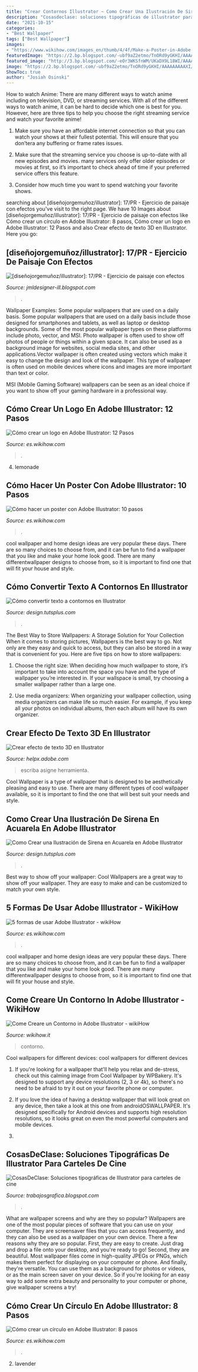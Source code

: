 ```yaml
---
title: "Crear Contornos Illustrator ~ Como Crear Una Ilustración De Sirena En Acuarela En Adobe Illustrator"
description: "Cosasdeclase: soluciones tipográficas de illustrator para carteles de cine"
date: "2021-10-15"
categories:
- "Best Wallpaper"
tags: ["Best Wallpaper"]
images:
- "https://www.wikihow.com/images_en/thumb/4/4f/Make-a-Poster-in-Adobe-Illustrator-Step-6.jpg/v4-728px-Make-a-Poster-in-Adobe-Illustrator-Step-6.jpg"
featuredImage: "https://2.bp.blogspot.com/-ubf9aZ2etmo/TnORd9yGKHI/AAAAAAAAAXI/HaCodQLvccg/s1600/paisajedef.jpg"
featured_image: "http://3.bp.blogspot.com/-eOr3WKSfnWM/UKaDX9L18WI/AAAAAAAAFUA/QpxVEcy0C5Q/w1200-h630-p-k-no-nu/texto-carteles.jpg"
image: "https://2.bp.blogspot.com/-ubf9aZ2etmo/TnORd9yGKHI/AAAAAAAAAXI/HaCodQLvccg/s1600/paisajedef.jpg"
ShowToc: true
author: "Josiah Osinski"
---
```



How to watch Anime: There are many different ways to watch anime including on television, DVD, or streaming services.
With all of the different ways to watch anime, it can be hard to decide which one is best for you. However, here are three tips to help you choose the right streaming service and watch your favorite anime!
1. Make sure you have an affordable internet connection so that you can watch your shows at their fullest potential. This will ensure that you don’tera any buffering or frame rates issues.

2. Make sure that the streaming service you choose is up-to-date with all new episodes and movies. many services only offer older episodes or movies at first, so it’s important to check ahead of time if your preferred service offers this feature.

3. Consider how much time you want to spend watching your favorite shows.

	

		
searching about [diseñojorgemuñoz/illustrator]: 17/PR - Ejercicio de paisaje con efectos you've visit to the right page. We have 10 Images about [diseñojorgemuñoz/illustrator]: 17/PR - Ejercicio de paisaje con efectos like Cómo crear un círculo en Adobe Illustrator: 8 pasos, Cómo crear un logo en Adobe Illustrator: 12 Pasos and also Crear efecto de texto 3D en Illustrator. Here you go:
		
    
## [diseñojorgemuñoz/illustrator]: 17/PR - Ejercicio De Paisaje Con Efectos

<img loading=lazy src="https://2.bp.blogspot.com/-ubf9aZ2etmo/TnORd9yGKHI/AAAAAAAAAXI/HaCodQLvccg/s1600/paisajedef.jpg" onerror="this.onerror=null;this.src='https://tse4.mm.bing.net/th?id=OIP.caj7l2SM58k_v1phAlcriwHaC2&amp;pid=15.1';" alt="[diseñojorgemuñoz/illustrator]: 17/PR - Ejercicio de paisaje con efectos">

_Source: jmldesigner-ill.blogspot.com_

>. 

	

Wallpaper Examples: Some popular wallpapers that are used on a daily basis.
Some popular wallpapers that are used on a daily basis include those designed for smartphones and tablets, as well as laptop or desktop backgrounds. Some of the most popular wallpaper types on these platforms include photo, vector, and MSI. 
Photo wallpaper is often used to show off photos of people or things within a given space. It can also be used as a background image for websites, social media sites, and other applications.Vector wallpaper is often created using vectors which make it easy to change the design and look of the wallpaper. This type of wallpaper is often used on mobile devices where icons and images are more important than text or color. 

MSI (Mobile Gaming Software) wallpapers can be seen as an ideal choice if you want to show off your gaming hardware in a professional way.

    
## Cómo Crear Un Logo En Adobe Illustrator: 12 Pasos

<img loading=lazy src="https://www.wikihow.com/images/thumb/5/5e/Create-a-Logo-in-Adobe-Illustrator-Step-3-Version-2.jpg/v4-728px-Create-a-Logo-in-Adobe-Illustrator-Step-3-Version-2.jpg" onerror="this.onerror=null;this.src='https://tse3.mm.bing.net/th?id=OIP.MF7tkzQIZv3P-At1bCfKBwHaFj&amp;pid=15.1';" alt="Cómo crear un logo en Adobe Illustrator: 12 Pasos">

_Source: es.wikihow.com_

>. 

	

4. lemonade 

    
## Cómo Hacer Un Poster Con Adobe Illustrator: 10 Pasos

<img loading=lazy src="https://www.wikihow.com/images_en/thumb/4/4f/Make-a-Poster-in-Adobe-Illustrator-Step-6.jpg/v4-728px-Make-a-Poster-in-Adobe-Illustrator-Step-6.jpg" onerror="this.onerror=null;this.src='https://tse4.mm.bing.net/th?id=OIP.XiAQ828MZIviGmYRbpaQtgHaFj&amp;pid=15.1';" alt="Cómo hacer un poster con Adobe Illustrator: 10 pasos">

_Source: es.wikihow.com_

>. 

	

cool wallpaper and home design ideas are very popular these days. There are so many choices to choose from, and it can be fun to find a wallpaper that you like and make your home look good. There are many differentwallpaper designs to choose from, so it is important to find one that will fit your house and style.

    
## Cómo Convertir Texto A Contornos En Illustrator

<img loading=lazy src="https://cms-assets.tutsplus.com/uploads/users/108/posts/35247/image/illustrato-text-to-vector-8.jpg" onerror="this.onerror=null;this.src='https://tse3.mm.bing.net/th?id=OIP.AjN8l6HoDc7M_kuaDkFP0gHaD1&amp;pid=15.1';" alt="Cómo convertir texto a contornos en Illustrator">

_Source: design.tutsplus.com_

>. 

	

The Best Way to Store Wallpapers: A Storage Solution for Your Collection
When it comes to storing pictures, Wallpapers is the best way to go. Not only are they easy and quick to access, but they can also be stored in a way that is convenient for you. Here are five tips on how to store wallpapers:
1) Choose the right size: When deciding how much wallpaper to store, it’s important to take into account the space you have and the type of wallpaper you’re interested in. If your wallspace is small, try choosing a smaller wallpaper rather than a large one.

2) Use media organizers: When organizing your wallpaper collection, using media organizers can make life so much easier. For example, if you keep all your photos on individual albums, then each album will have its own organizer.

    
## Crear Efecto De Texto 3D En Illustrator

<img loading=lazy src="https://helpx.adobe.com/content/dam/help/en/illustrator/using/create-3D-text/jcr_content/main-pars/multi_column/col-33-33-33-c1/image/hollow_3d_text_addtext.png.img.png" onerror="this.onerror=null;this.src='https://tse2.mm.bing.net/th?id=OIP.67zCHgd58MJanbqHYnsM7QHaDV&amp;pid=15.1';" alt="Crear efecto de texto 3D en Illustrator">

_Source: helpx.adobe.com_

>escriba asigne herramienta. 

	

Cool Wallpaper is a type of wallpaper that is designed to be aesthetically pleasing and easy to use. There are many different types of cool wallpaper available, so it is important to find the one that will best suit your needs and style.

    
## Como Crear Una Ilustración De Sirena En Acuarela En Adobe Illustrator

<img loading=lazy src="https://cms-assets.tutsplus.com/cdn-cgi/image/width=1700/uploads/users/980/posts/28917/image/4-watercolor_mermaid.jpg" onerror="this.onerror=null;this.src='https://tse4.mm.bing.net/th?id=OIP.dpWiX6JWo4tn0bbZrR3RzgHaDN&amp;pid=15.1';" alt="Como Crear una Ilustración de Sirena en Acuarela en Adobe Illustrator">

_Source: design.tutsplus.com_

>. 

	

Best way to show off your wallpaper:
Cool Wallpapers are a great way to show off your wallpaper. They are easy to make and can be customized to match your own style.

    
## 5 Formas De Usar Adobe Illustrator - WikiHow

<img loading=lazy src="https://www.wikihow.com/images_en/thumb/2/25/Use-Adobe-Illustrator-Step-25.jpg/v4-460px-Use-Adobe-Illustrator-Step-25.jpg" onerror="this.onerror=null;this.src='https://tse2.mm.bing.net/th?id=OIP.k3nq3Yn2RqNVeoegFK-pRgAAAA&amp;pid=15.1';" alt="5 formas de usar Adobe Illustrator - wikiHow">

_Source: es.wikihow.com_

>. 

	

cool wallpaper and home design ideas are very popular these days. There are so many choices to choose from, and it can be fun to find a wallpaper that you like and make your home look good. There are many differentwallpaper designs to choose from, so it is important to find one that will fit your house and style.

    
## Come Creare Un Contorno In Adobe Illustrator - WikiHow

<img loading=lazy src="https://www.wikihow.com/images_en/thumb/f/f4/Create-an-Outline-in-Adobe-Illustrator-Step-7-Version-2.jpg/v4-728px-Create-an-Outline-in-Adobe-Illustrator-Step-7-Version-2.jpg" onerror="this.onerror=null;this.src='https://tse2.mm.bing.net/th?id=OIP.aIrO5Bb3dh7tk778MUYyHQHaFj&amp;pid=15.1';" alt="Come Creare un Contorno in Adobe Illustrator - wikiHow">

_Source: wikihow.it_

>contorno. 

	

Cool wallpapers for different devices:
cool wallpapers for different devices 

1. If you're looking for a wallpaper that'll help you relax and de-stress, check out this calming image from Cool Wallpaper by WPBakery. It's designed to support any device resolutions (2, 3 or 4k), so there's no need to be afraid to try it out on your favorite phone or computer.

2. If you love the idea of having a desktop wallpaper that will look great on any device, then take a look at this one from androidOSWALLPAPER. It's designed specifically for Android devices and supports high resolution resolutions, so it looks great on even the most powerful computers and mobile devices.

3.

    
## CosasDeClase: Soluciones Tipográficas De Illustrator Para Carteles De Cine

<img loading=lazy src="http://3.bp.blogspot.com/-eOr3WKSfnWM/UKaDX9L18WI/AAAAAAAAFUA/QpxVEcy0C5Q/w1200-h630-p-k-no-nu/texto-carteles.jpg" onerror="this.onerror=null;this.src='https://tse2.mm.bing.net/th?id=OIP.nRSmtKDfkzjbSbVXo03vYgHaD4&amp;pid=15.1';" alt="CosasDeClase: Soluciones tipográficas de Illustrator para carteles de cine">

_Source: trabajosgrafica.blogspot.com_

>. 

	

What are wallpaper screens and why are they so popular?
Wallpapers are one of the most popular pieces of software that you can use on your computer. They are screensaver files that you can access frequently, and they can also be used as a wallpaper on your own device. There a few reasons why they are so popular. First, they are easy to create. Just drag and drop a file onto your desktop, and you're ready to go! Second, they are beautiful. Most wallpaper files come in high-quality JPEGs or PNGs, which makes them perfect for displaying on your computer or phone. And finally, they're versatile. You can use them as a background for photos or videos, or as the main screen saver on your device. So if you're looking for an easy way to add some extra beauty and personality to your computer or phone, give wallpaper screens a try!

    
## Cómo Crear Un Círculo En Adobe Illustrator: 8 Pasos

<img loading=lazy src="https://www.wikihow.com/images_en/thumb/3/39/Create-a-Circle-in-Adobe-Illustrator-Step-2-Version-2.jpg/v4-728px-Create-a-Circle-in-Adobe-Illustrator-Step-2-Version-2.jpg" onerror="this.onerror=null;this.src='https://tse4.mm.bing.net/th?id=OIP.rbaPfgdjsG3iDCoJ-5pX6gHaFk&amp;pid=15.1';" alt="Cómo crear un círculo en Adobe Illustrator: 8 pasos">

_Source: es.wikihow.com_

>. 

	

2. lavender 

